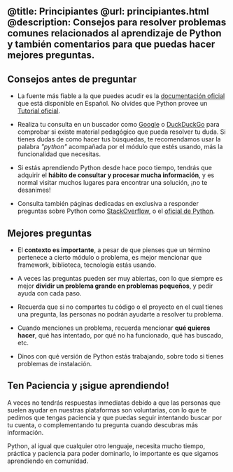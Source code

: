@title: Principiantes
@url: principiantes.html
@description: Consejos para resolver problemas comunes relacionados al aprendizaje de Python y también comentarios para que puedas hacer mejores preguntas.
-----

## Consejos antes de preguntar

* La fuente más fiable a la que puedes acudir es la
  [documentación oficial](https://docs.python.org/es/3/) que está
  disponible en Español. No olvides que Python provee un
  [Tutorial oficial](https://docs.python.org/es/3/tutorial/index.html).

* Realiza tu consulta en un buscador como
  [Google](https://google.com) o [DuckDuckGo](https://duckduckgo.com) para
  comprobar si existe material pedagógico que pueda resolver tu duda. Si
  tienes dudas de como hacer tus búsquedas, te recomendamos usar la palabra
  *"python"* acompañada por el módulo que estés usando, más la funcionalidad
  que necesitas.

* Si estás aprendiendo Python desde hace poco tiempo,
  tendrás que adquirir el **hábito de consultar y procesar mucha
  información**, y es normal visitar muchos lugares para encontrar
  una solución, ¡no te desanimes!

* Consulta también páginas dedicadas en exclusiva a responder preguntas
  sobre Python como [StackOverflow](https://stackoverflow.com),
  o el [oficial de Python](https://discuss.python.org).

## Mejores preguntas

* El **contexto es importante**, a pesar de que pienses que un término
  pertenece a cierto módulo o problema, es mejor mencionar que
  framework, biblioteca, tecnología estás usando.

* A veces las preguntas pueden ser muy abiertas, con lo que siempre
  es mejor **dividir un problema grande en problemas pequeños**, y pedir
  ayuda con cada paso.

* Recuerda que si no compartes tu código o el proyecto en el cual
  tienes una pregunta, las personas no podrán ayudarte a resolver
  tu problema.

* Cuando menciones un problema, recuerda mencionar **qué quieres hacer**,
  qué has intentado, por qué no ha funcionado, qué has buscado, etc.

* Dinos con qué versión de Python estás trabajando, sobre todo si
  tienes problemas de instalación.

## Ten Paciencia y ¡sigue aprendiendo!

A veces no tendrás respuestas inmediatas debido a que las personas que
suelen ayudar en nuestras plataformas son voluntarias, con lo que te pedimos
que tengas paciencia y que puedas seguir intentando buscar por tu cuenta,
o complementando tu pregunta cuando descubras más información.

Python, al igual que cualquier otro lenguaje, necesita mucho tiempo, práctica
y paciencia para poder dominarlo, lo importante es que sigamos aprendiendo
en comunidad.
